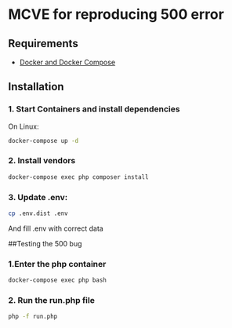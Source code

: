 MCVE for reproducing 500 error
==========
## Requirements

* [Docker and Docker Compose](https://docs.docker.com/engine/installation)

## Installation

### 1. Start Containers and install dependencies 
On Linux:
```bash
docker-compose up -d
```
### 2. Install vendors
```bash
docker-compose exec php composer install
```
### 3. Update .env:
```bash
cp .env.dist .env
```
And fill .env with correct data

##Testing the 500 bug
### 1.Enter the php container
```bash
docker-compose exec php bash
```
### 2. Run the run.php file
```bash
php -f run.php
```
